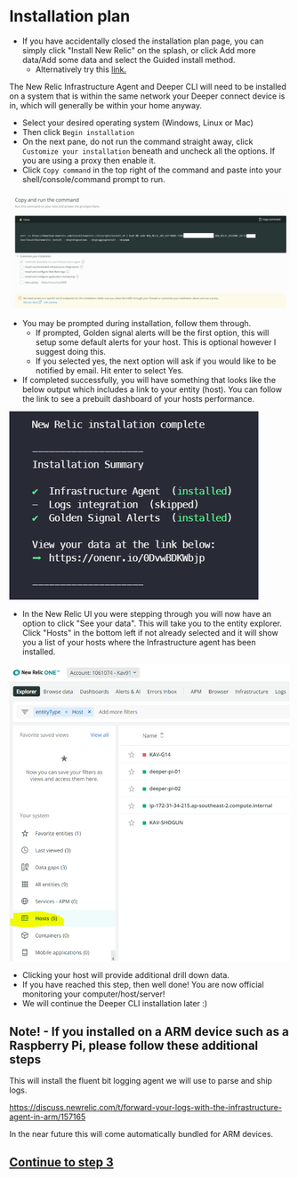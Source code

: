 # Installation plan

- If you have accidentally closed the installation plan page, you can simply click "Install New Relic" on the splash, or click Add more data/Add some data and select the Guided install method.
    - Alternatively try this [link.](https://one.newrelic.com/launcher/nr1-install-newrelic.nr1-install-newrelic-empty-state-launcher)


The New Relic Infrastructure Agent and Deeper CLI will need to be installed on a system that is within the same network your Deeper connect device is in, which will generally be within your home anyway.
- Select your desired operating system (Windows, Linux or Mac)
- Then click `Begin installation`
- On the next pane, do not run the command straight away, click `Customize your installation` beneath and uncheck all the options. If you are using a proxy then enable it.
- Click `Copy command` in the top right of the command and paste into your shell/console/command prompt to run.

![infra install](../images/nr-infra-install.png)
- You may be prompted during installation, follow them through.
  - If prompted, Golden signal alerts will be the first option, this will setup some default alerts for your host. This is optional however I suggest doing this.
  - If you selected yes, the next option will ask if you would like to be notified by email. Hit enter to select Yes.
- If completed successfully, you will have something that looks like the below output which includes a link to your entity (host). You can follow the link to see a prebuilt dashboard of your hosts performance.

![infra install](../images/nr-install-summary.png)

- In the New Relic UI you were stepping through you will now have an option to click "See your data". This will take you to the entity explorer. Click "Hosts" in the bottom left if not already selected and it will show you a list of your hosts where the Infrastructure agent has been installed.


![infra install](../images/nr-entity-explorer.png)

- Clicking your host will provide additional drill down data.
- If you have reached this step, then well done! You are now official monitoring your computer/host/server!
- We will continue the Deeper CLI installation later :)


## Note! - If you installed on a ARM device such as a Raspberry Pi, please follow these additional steps

This will install the fluent bit logging agent we will use to parse and ship logs.

https://discuss.newrelic.com/t/forward-your-logs-with-the-infrastructure-agent-in-arm/157165

In the near future this will come automatically bundled for ARM devices.

## [Continue to step 3](./3.create-user-key.md)